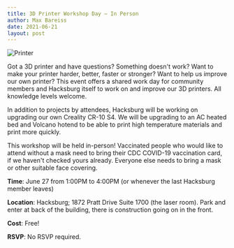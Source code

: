 ```yaml
---
title: 3D Printer Workshop Day — In Person
author: Max Bareiss
date: 2021-06-21
layout: post
---
```


![Printer](//hacksburg.org/images/3dprinting.jpg)

Got a 3D printer and have questions? Something doesn't work? Want to make your printer harder, better, faster or stronger? Want to help us improve our own printer? This event offers a shared work day for community members and Hacksburg itself to work on and improve our 3D printers. All knowledge levels welcome.

In addition to projects by attendees, Hacksburg will be working on upgrading our own Creality CR-10 S4.
We will be upgrading to an AC heated bed and Volcano hotend to be able to print high temperature materials and print more quickly.

This workshop will be held in-person! Vaccinated people who would like to attend without a mask need to bring their CDC COVID-19 vaccination card, if we haven't checked yours already. Everyone else needs to bring a mask or other suitable face covering.

**Time**: June 27 from 1:00PM to 4:00PM (or whenever the last Hacksburg member leaves)

**Location**: Hacksburg; 1872 Pratt Drive Suite 1700 (the laser room). Park and enter at back of the building, there is construction going on in the front.

**Cost**: Free!

**RSVP**: No RSVP required.
